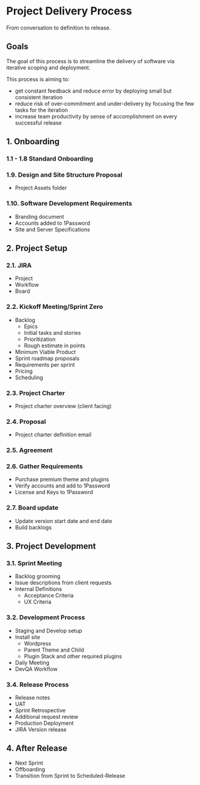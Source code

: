 # Project Delivery Process

From conversation to definition to release.



## Goals

The goal of this process is to streamline the delivery of software via iterative scoping and deployment.

This process is aiming to:
- get constant feedback and reduce error by deploying small but consistent iteration
- reduce risk of over-commitment and under-delivery by focusing the few tasks for the iteration
- increase team productivity by sense of accomplishment on every successful release




## 1. Onboarding 

### 1.1 - 1.8 Standard Onboarding

### 1.9. Design and Site Structure Proposal

* Project Assets folder

### 1.10.  Software Development Requirements

* Branding document
* Accounts added to 1Password
* Site and Server Specifications




## 2. Project Setup

### 2.1. JIRA
- Project
- Workflow
- Board

### 2.2. Kickoff Meeting/Sprint Zero
 
- Backlog
    - Epics
    - Initial tasks and stories
    - Prioritization
    - Rough estimate in points
- Minimum Viable Product
- Sprint roadmap proposals
- Requirements per sprint
- Pricing
- Scheduling

### 2.3. Project Charter

- Project charter overview (client facing)  

### 2.4. Proposal

- Project charter definition email  

### 2.5. Agreement
 
### 2.6. Gather Requirements

- Purchase premium theme and plugins
- Verify accounts and add to 1Password
- License and Keys to 1Password

### 2.7. Board update

- Update version start date and end date
- Build backlogs




## 3. Project Development

### 3.1. Sprint Meeting

- Backlog grooming
- Issue descriptions from client requests
- Internal Definitions 
  - Acceptance Criteria
  - UX Criteria

### 3.2. Development Process

- Staging and Develop setup
- Install site
  - Wordpress
  - Parent Theme and Child
  - Plugin Stack and other required plugins
- Daily Meeting
- DevQA Workflow

### 3.4. Release Process

- Release notes
- UAT
- Sprint Retrospective
- Additional request review
- Production Deployment
- JIRA Version release



## 4. After Release

- Next Sprint
- Offboarding
- Transition from Sprint to Scheduled-Release 
